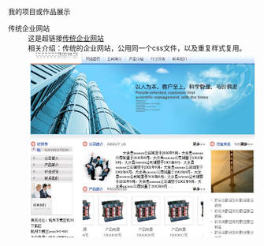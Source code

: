 <html lang="en">
<head>
	<meta charset="UTF-8">
	<style type="text/css">
		dt{
			font-style: normal;
		}
	</style>
	<title></title>
</head>
<body>
	<p>我的项目或作品展示</p>
	<dl>
		<dt>传统企业网站</dt>
		<dd>
			<div>这是超链接<a href="https://htmlpreview.github.io/?https://raw.githubusercontent.com/HowGraceU/traditionalHtml/master/index.html">传统企业网站</a></div>
			<div>相关介绍：传统的企业网站，公用同一个css文件，以及重复样式复用。</div>
			<img src="images/traditionalHtml.jpg">
		</dd>
	</dl>
</body>
</html>